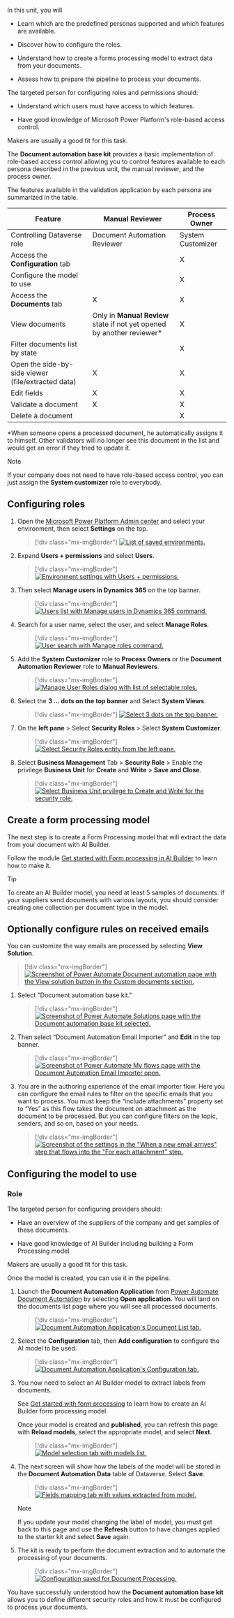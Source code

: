 In this unit, you will

- Learn which are the predefined personas supported and which features are available.

- Discover how to configure the roles.

- Understand how to create a forms processing model to extract data from your documents.

- Assess how to prepare the pipeline to process your documents.

The targeted person for configuring roles and permissions should:

- Understand which users must have access to which features.

- Have good knowledge of Microsoft Power Platform's role-based access control.

Makers are usually a good fit for this task.

The **Document automation base kit** provides a basic implementation of role-based access control allowing you to control features available to each persona described in the previous unit, the manual reviewer, and the process owner.

The features available in the validation application by each persona are summarized in the table.

| Feature | Manual Reviewer | Process Owner |
|---|---|---|
|     Controlling Dataverse role                              |     Document Automation Reviewer                                            | System Customizer    |
|     Access the   **Configuration** tab                        |                                                                             |     X                |
|     Configure   the model to use                            |                                                                             |     X                |
|     Access the   **Documents** tab                            |     X                                                                       |     X                |
|     View documents                                          |     Only in **Manual Review** state if not yet opened by another reviewer*    |     X                |
|     Filter   documents list by state                        |                                                                             |     X                |
|     Open the side-by-side   viewer (file/extracted data)    |     X                                                                       |     X                |
|     Edit fields                                             |     X                                                                       |     X                |
|     Validate a   document                                   |     X                                                                       |     X                |
|     Delete a   document                                     |                                                                             |     X                |

*When someone opens a processed document, he automatically assigns it to himself. Other validators will no longer see this document in the list and would get an error if they tried to update it.

> [!NOTE]
> If your company does not need to have role-based access control, you can just assign the **System customizer** role to everybody.

## Configuring roles

1. Open the [Microsoft Power Platform Admin center](https://tip.admin.powerplatform.microsoft.com/) and select your environment, then select **Settings** on the top.

    > [!div class="mx-imgBorder"]
    > [![List of saved environments.](../media/3-environment.png)](../media/3-environment.png#lightbox)

1. Expand **Users + permissions** and select **Users**.

    > [!div class="mx-imgBorder"]
    > [![Environment settings with Users + permissions.](../media/3-users-permissions.png)](../media/3-users-permissions.png#lightbox)

1. Then select **Manage users in Dynamics 365** on the top banner.

    > [!div class="mx-imgBorder"]
    > [![Users list with Manage users in Dynamics 365 command.](../media/3-manage-users.png)](../media/3-manage-users.png#lightbox)

1. Search for a user name, select the user, and select **Manage Roles**.

    > [!div class="mx-imgBorder"]
    > [![User search with Manage roles command.](../media/3-manage-roles.png)](../media/3-manage-roles.png#lightbox)

1. Add the **System Customizer** role to **Process Owners** or the **Document Automation Reviewer** role to **Manual Reviewers**.

    > [!div class="mx-imgBorder"]
    > [![Manage User Roles dialog with list of selectable roles.](../media/3-manage-user-roles.png)](../media/3-manage-user-roles.png#lightbox)

1. Select the **3 ... dots on the top banner** and Select **System Views**.
    > [!div class="mx-imgBorder"]
    > [![Select 3 dots on the top banner.](../media/select-system-views.png)](../media/select-system-views.png#lightbox)

1. On the **left pane** > Select **Security Roles** > Select **System Customizer**.
    > [!div class="mx-imgBorder"]
    > [![Select Security Roles entity from the left pane.](../media/select-security-roles.png)](../media/select-security-roles.png#lightbox)

1. Select **Business Management** Tab > **Security Role** >  Enable the privilege **Business Unit** for **Create** and **Write** > **Save and Close**.
    > [!div class="mx-imgBorder"]
    > [![Select Business Unit prvilege to Create and Write for the security role.](../media/select-business-unit.png)](../media/select-business-unit.png#lightbox)

## Create a form processing model

The next step is to create a Form Processing model that will extract the data from your document with AI Builder.

Follow the module [Get started with Form processing in AI Builder](/training/modules/get-started-with-form-processing/?azure-portal=true) to learn how to make it.

> [!TIP]
> To create an AI Builder model, you need at least 5 samples of documents. If your suppliers send documents with various layouts, you should consider creating one collection per document type in the model.

## Optionally configure rules on received emails

You can customize the way emails are processed by selecting **View Solution**.

> [!div class="mx-imgBorder"]
> [![Screenshot of Power Automate Document automation page with the View solution button in the Custom documents section.](../media/3-select.jpg)](../media/3-select.jpg#lightbox)

1. Select "Document automation base kit."

    > [!div class="mx-imgBorder"]
    > [![Screenshot of Power Automate Solutions page with the Document automation base kit selected.](../media/3-solutions.jpg)](../media/3-solutions.jpg#lightbox)

1. Then select “Document Automation Email Importer” and **Edit** in the top banner.

    > [!div class="mx-imgBorder"]
    > [![Screenshot of Power Automate My flows page with the Document Automation Email Importer open.](../media/3-importer.jpg)](../media/3-importer.jpg#lightbox)

1. You are in the authoring experience of the email importer flow. Here you can configure the email rules to filter on the specific emails that you want to process. You must keep the “include attachments” property set to “Yes” as this flow takes the document on attachment as the document to be processed. But you can configure filters on the topic, senders, and so on, based on your needs.  

    > [!div class="mx-imgBorder"]
    > [![Screenshot of the settings in the "When a new email arrives" step that flows into the "For each attachment" step.](../media/3-email.jpg)](../media/3-email.jpg#lightbox)

## Configuring the model to use

### Role

The targeted person for configuring providers should:

- Have an overview of the suppliers of the company and get samples of these documents.

- Have good knowledge of AI Builder including building a Form Processing model.

Makers are usually a good fit for this task.

Once the model is created, you can use it in the pipeline.

1. Launch the **Document Automation Application** from [Power Automate Document Automation](https://flow.microsoft.com/aibuilder/document-automation) by selecting **Open application**. You will land on the documents list page where you will see all processed documents.

    > [!div class="mx-imgBorder"]
    > [![Document Automation Application's Document List tab.](../media/3-document-automation-application.png)](../media/3-document-automation-application.png#lightbox)

1. Select the **Configuration** tab, then **Add configuration** to configure the AI model to be used.

    > [!div class="mx-imgBorder"]
    > [![Document Automation Application's Configuration tab.](../media/3-configuration.png)](../media/3-configuration.png#lightbox)

1. You now need to select an AI Builder model to extract labels from documents.

    See [Get started with form processing](/training/modules/get-started-with-form-processing/?azure-portal=true) to learn how to create an AI Builder form processing model.

    Once your model is created and **published**, you can refresh this page with **Reload models**, select the appropriate model, and select **Next**.

    > [!div class="mx-imgBorder"]
    > [![Model selection tab with models list.](../media/3-model-selection.png)](../media/3-model-selection.png#lightbox)

1. The next screen will show how the labels of the model will be stored in the **Document Automation Data** table of Dataverse. Select **Save**.

    > [!div class="mx-imgBorder"]
    > [![Fields mapping tab with values extracted from model.](../media/3-fields-mapping.png)](../media/3-fields-mapping.png#lightbox)

    > [!NOTE]
    > If you update your model changing the label of model, you must get back to this page and use the **Refresh** button to have changes applied to the starter kit and select **Save** again.

1. The kit is ready to perform the document extraction and to automate the processing of your documents.

    > [!div class="mx-imgBorder"]
    > [![Configuration saved for Document Processing.](../media/3-document-process.png)](../media/3-document-process.png#lightbox)

You have successfully understood how the **Document automation base kit** allows you to define different security roles and how it must be configured to process your documents.
